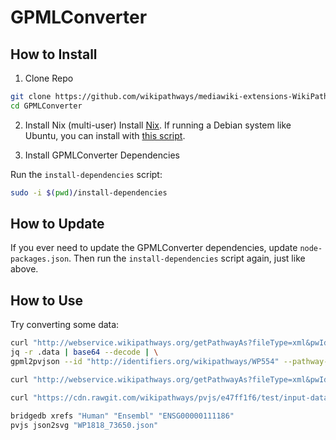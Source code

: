 # GPMLConverter

## How to Install

1. Clone Repo

```sh
git clone https://github.com/wikipathways/mediawiki-extensions-WikiPathways-GPMLConverter.git GPMLConverter
cd GPMLConverter
```

2. Install Nix (multi-user)
Install [Nix](https://nixos.org/nix/). If running a Debian system like Ubuntu, you can install with [this script](https://github.com/ariutta/nix-install-deb-multi-user).

3. Install GPMLConverter Dependencies

Run the `install-dependencies` script:
```sh
sudo -i $(pwd)/install-dependencies
```

## How to Update
If you ever need to update the GPMLConverter dependencies, update `node-packages.json`. Then run the `install-dependencies` script again, just like above.

## How to Use
Try converting some data:

```sh
curl "http://webservice.wikipathways.org/getPathwayAs?fileType=xml&pwId=WP554&revision=77712&format=json" | \
jq -r .data | base64 --decode | \
gpml2pvjson --id "http://identifiers.org/wikipathways/WP554" --pathway-version "77712"

curl "http://webservice.wikipathways.org/getPathwayAs?fileType=xml&pwId=WP554&revision=77712&format=xml" | xpath "*/ns1:data/text()" | base64 --decode | gpml2pvjson --id "http://identifiers.org/wikipathways/WP554" --pathway-version "77712"

curl "https://cdn.rawgit.com/wikipathways/pvjs/e47ff1f6/test/input-data/troublesome-pathways/WP1818_73650.gpml" | gpml2pvjson --id "http://identifiers.org/wikipathways/WP1818" --pathway-version "73650" > "WP1818_73650.json"

bridgedb xrefs "Human" "Ensembl" "ENSG00000111186"
pvjs json2svg "WP1818_73650.json"
```
